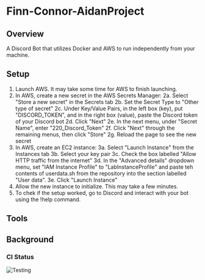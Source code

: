 # Finn-Connor-AidanProject

## Overview

A Discord Bot that utilizes Docker and AWS to run independently from your 
machine.

## Setup

 1. Launch AWS. It may take some time for AWS to finish launching.
 2. In AWS, create a new secret in the AWS Secrets Manager:
    2a. Select "Store a new secret" in the Secrets tab
    2b. Set the Secret Type to "Other type of secret"
    2c. Under Key/Value Pairs, in the left box (key), put "DISCORD_TOKEN", 
and in the right box (value), paste the Discord token of your Discord bot
    2d. Click "Next"
    2e. In the next menu, under "Secret Name", enter "220_Discord_Token"
    2f. Click "Next" through the remaining menus, then click "Store"
    2g. Reload the page to see the new secret
 3. In AWS, create an EC2 instance:
    3a. Select "Launch Instance" from the Instances tab
    3b. Select your key pair
    3c. Check the box labelled "Allow HTTP traffic from the internet"
    3d. In the "Advanced details" dropdown menu, set "IAM Instance 
Profile" to "LabInstanceProfile" and paste teh contents of userdata.sh 
from the repository into the section labelled "User data".
    3e. Click "Launch Instance"
 4. Allow the new instance to initialize. This may take a few minutes.
 5. To chek if the setup worked, go to Discord and interact with your bot 
using the !help command.

## Tools



## Background




### CI Status

![Testing](https://github.com/cs220s25/Finn-Connor-AidanProject/actions/workflows/run_tests.yml/badge.svg)
